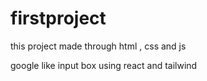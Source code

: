 # firstproject
this project made through html , css and js


google like input box using react and tailwind

